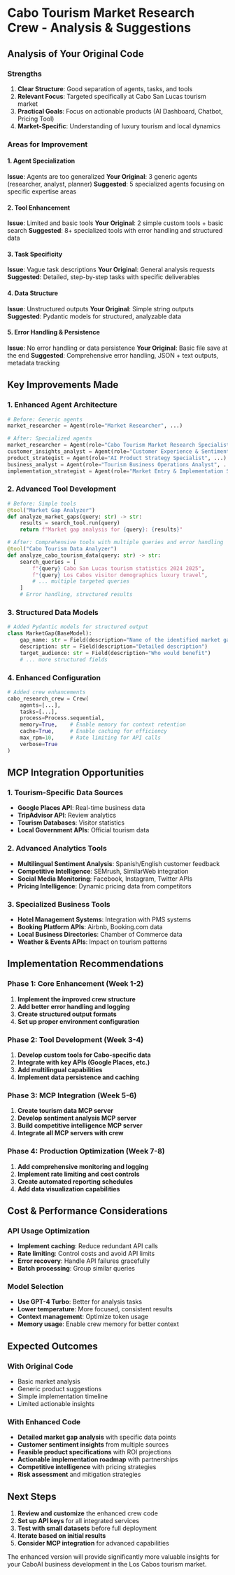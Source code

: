 # Cabo Tourism Market Research Crew - Analysis & Suggestions

## Analysis of Your Original Code

### Strengths
1. **Clear Structure**: Good separation of agents, tasks, and tools
2. **Relevant Focus**: Targeted specifically at Cabo San Lucas tourism market
3. **Practical Goals**: Focus on actionable products (AI Dashboard, Chatbot, Pricing Tool)
4. **Market-Specific**: Understanding of luxury tourism and local dynamics

### Areas for Improvement

#### 1. **Agent Specialization**
**Issue**: Agents are too generalized
**Your Original**: 3 generic agents (researcher, analyst, planner)
**Suggested**: 5 specialized agents focusing on specific expertise areas

#### 2. **Tool Enhancement**
**Issue**: Limited and basic tools
**Your Original**: 2 simple custom tools + basic search
**Suggested**: 8+ specialized tools with error handling and structured data

#### 3. **Task Specificity**
**Issue**: Vague task descriptions
**Your Original**: General analysis requests
**Suggested**: Detailed, step-by-step tasks with specific deliverables

#### 4. **Data Structure**
**Issue**: Unstructured outputs
**Your Original**: Simple string outputs
**Suggested**: Pydantic models for structured, analyzable data

#### 5. **Error Handling & Persistence**
**Issue**: No error handling or data persistence
**Your Original**: Basic file save at the end
**Suggested**: Comprehensive error handling, JSON + text outputs, metadata tracking

## Key Improvements Made

### 1. Enhanced Agent Architecture
```python
# Before: Generic agents
market_researcher = Agent(role="Market Researcher", ...)

# After: Specialized agents
market_researcher = Agent(role="Cabo Tourism Market Research Specialist", ...)
customer_insights_analyst = Agent(role="Customer Experience & Sentiment Analyst", ...)
product_strategist = Agent(role="AI Product Strategy Specialist", ...)
business_analyst = Agent(role="Tourism Business Operations Analyst", ...)
implementation_strategist = Agent(role="Market Entry & Implementation Strategist", ...)
```

### 2. Advanced Tool Development
```python
# Before: Simple tools
@tool("Market Gap Analyzer")
def analyze_market_gaps(query: str) -> str:
    results = search_tool.run(query)
    return f"Market gap analysis for {query}: {results}"

# After: Comprehensive tools with multiple queries and error handling
@tool("Cabo Tourism Data Analyzer")
def analyze_cabo_tourism_data(query: str) -> str:
    search_queries = [
        f"{query} Cabo San Lucas tourism statistics 2024 2025",
        f"{query} Los Cabos visitor demographics luxury travel",
        # ... multiple targeted queries
    ]
    # Error handling, structured results
```

### 3. Structured Data Models
```python
# Added Pydantic models for structured output
class MarketGap(BaseModel):
    gap_name: str = Field(description="Name of the identified market gap")
    description: str = Field(description="Detailed description")
    target_audience: str = Field(description="Who would benefit")
    # ... more structured fields
```

### 4. Enhanced Configuration
```python
# Added crew enhancements
cabo_research_crew = Crew(
    agents=[...],
    tasks=[...],
    process=Process.sequential,
    memory=True,    # Enable memory for context retention
    cache=True,     # Enable caching for efficiency
    max_rpm=10,     # Rate limiting for API calls
    verbose=True
)
```

## MCP Integration Opportunities

### 1. Tourism-Specific Data Sources
- **Google Places API**: Real-time business data
- **TripAdvisor API**: Review analytics
- **Tourism Databases**: Visitor statistics
- **Local Government APIs**: Official tourism data

### 2. Advanced Analytics Tools
- **Multilingual Sentiment Analysis**: Spanish/English customer feedback
- **Competitive Intelligence**: SEMrush, SimilarWeb integration
- **Social Media Monitoring**: Facebook, Instagram, Twitter APIs
- **Pricing Intelligence**: Dynamic pricing data from competitors

### 3. Specialized Business Tools
- **Hotel Management Systems**: Integration with PMS systems
- **Booking Platform APIs**: Airbnb, Booking.com data
- **Local Business Directories**: Chamber of Commerce data
- **Weather & Events APIs**: Impact on tourism patterns

## Implementation Recommendations

### Phase 1: Core Enhancement (Week 1-2)
1. **Implement the improved crew structure**
2. **Add better error handling and logging**
3. **Create structured output formats**
4. **Set up proper environment configuration**

### Phase 2: Tool Development (Week 3-4)
1. **Develop custom tools for Cabo-specific data**
2. **Integrate with key APIs (Google Places, etc.)**
3. **Add multilingual capabilities**
4. **Implement data persistence and caching**

### Phase 3: MCP Integration (Week 5-6)
1. **Create tourism data MCP server**
2. **Develop sentiment analysis MCP server**
3. **Build competitive intelligence MCP server**
4. **Integrate all MCP servers with crew**

### Phase 4: Production Optimization (Week 7-8)
1. **Add comprehensive monitoring and logging**
2. **Implement rate limiting and cost controls**
3. **Create automated reporting schedules**
4. **Add data visualization capabilities**

## Cost & Performance Considerations

### API Usage Optimization
- **Implement caching**: Reduce redundant API calls
- **Rate limiting**: Control costs and avoid API limits
- **Error recovery**: Handle API failures gracefully
- **Batch processing**: Group similar queries

### Model Selection
- **Use GPT-4 Turbo**: Better for analysis tasks
- **Lower temperature**: More focused, consistent results
- **Context management**: Optimize token usage
- **Memory usage**: Enable crew memory for better context

## Expected Outcomes

### With Original Code
- Basic market analysis
- Generic product suggestions
- Simple implementation timeline
- Limited actionable insights

### With Enhanced Code
- **Detailed market gap analysis** with specific data points
- **Customer sentiment insights** from multiple sources
- **Feasible product specifications** with ROI projections
- **Actionable implementation roadmap** with partnerships
- **Competitive intelligence** with pricing strategies
- **Risk assessment** and mitigation strategies

## Next Steps

1. **Review and customize** the enhanced crew code
2. **Set up API keys** for all integrated services
3. **Test with small datasets** before full deployment
4. **Iterate based on initial results**
5. **Consider MCP integration** for advanced capabilities

The enhanced version will provide significantly more valuable insights for your CaboAI business development in the Los Cabos tourism market.